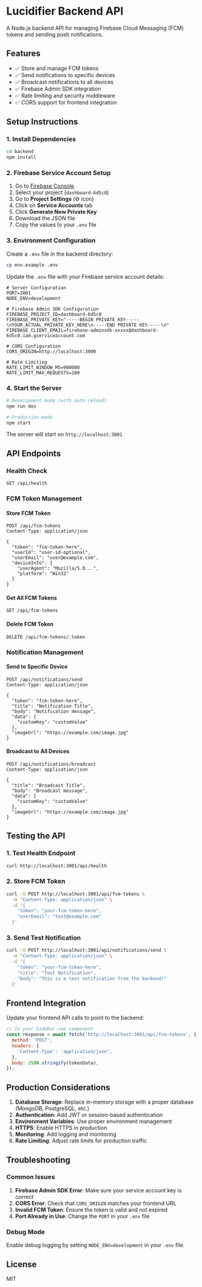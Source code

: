 # Lucidifier Backend API

A Node.js backend API for managing Firebase Cloud Messaging (FCM) tokens and sending push notifications.

## Features

- ✅ Store and manage FCM tokens
- ✅ Send notifications to specific devices
- ✅ Broadcast notifications to all devices
- ✅ Firebase Admin SDK integration
- ✅ Rate limiting and security middleware
- ✅ CORS support for frontend integration

## Setup Instructions

### 1. Install Dependencies

```bash
cd backend
npm install
```

### 2. Firebase Service Account Setup

1. Go to [Firebase Console](https://console.firebase.google.com/)
2. Select your project (`dashboard-6d5c0`)
3. Go to **Project Settings** (⚙️ icon)
4. Click on **Service Accounts** tab
5. Click **Generate New Private Key**
6. Download the JSON file
7. Copy the values to your `.env` file

### 3. Environment Configuration

Create a `.env` file in the backend directory:

```bash
cp env.example .env
```

Update the `.env` file with your Firebase service account details:

```env
# Server Configuration
PORT=3001
NODE_ENV=development

# Firebase Admin SDK Configuration
FIREBASE_PROJECT_ID=dashboard-6d5c0
FIREBASE_PRIVATE_KEY="-----BEGIN PRIVATE KEY-----\nYOUR_ACTUAL_PRIVATE_KEY_HERE\n-----END PRIVATE KEY-----\n"
FIREBASE_CLIENT_EMAIL=firebase-adminsdk-xxxxx@dashboard-6d5c0.iam.gserviceaccount.com

# CORS Configuration
CORS_ORIGIN=http://localhost:3000

# Rate Limiting
RATE_LIMIT_WINDOW_MS=900000
RATE_LIMIT_MAX_REQUESTS=100
```

### 4. Start the Server

```bash
# Development mode (with auto-reload)
npm run dev

# Production mode
npm start
```

The server will start on `http://localhost:3001`

## API Endpoints

### Health Check

```
GET /api/health
```

### FCM Token Management

#### Store FCM Token

```
POST /api/fcm-tokens
Content-Type: application/json

{
  "token": "fcm-token-here",
  "userId": "user-id-optional",
  "userEmail": "user@example.com",
  "deviceInfo": {
    "userAgent": "Mozilla/5.0...",
    "platform": "Win32"
  }
}
```

#### Get All FCM Tokens

```
GET /api/fcm-tokens
```

#### Delete FCM Token

```
DELETE /api/fcm-tokens/:token
```

### Notification Management

#### Send to Specific Device

```
POST /api/notifications/send
Content-Type: application/json

{
  "token": "fcm-token-here",
  "title": "Notification Title",
  "body": "Notification message",
  "data": {
    "customKey": "customValue"
  },
  "imageUrl": "https://example.com/image.jpg"
}
```

#### Broadcast to All Devices

```
POST /api/notifications/broadcast
Content-Type: application/json

{
  "title": "Broadcast Title",
  "body": "Broadcast message",
  "data": {
    "customKey": "customValue"
  },
  "imageUrl": "https://example.com/image.jpg"
}
```

## Testing the API

### 1. Test Health Endpoint

```bash
curl http://localhost:3001/api/health
```

### 2. Store FCM Token

```bash
curl -X POST http://localhost:3001/api/fcm-tokens \
  -H "Content-Type: application/json" \
  -d '{
    "token": "your-fcm-token-here",
    "userEmail": "test@example.com"
  }'
```

### 3. Send Test Notification

```bash
curl -X POST http://localhost:3001/api/notifications/send \
  -H "Content-Type: application/json" \
  -d '{
    "token": "your-fcm-token-here",
    "title": "Test Notification",
    "body": "This is a test notification from the backend!"
  }'
```

## Frontend Integration

Update your frontend API calls to point to the backend:

```javascript
// In your Sidebar.vue component
const response = await fetch('http://localhost:3001/api/fcm-tokens', {
  method: 'POST',
  headers: {
    'Content-Type': 'application/json',
  },
  body: JSON.stringify(tokenData),
});
```

## Production Considerations

1. **Database Storage**: Replace in-memory storage with a proper database (MongoDB, PostgreSQL, etc.)
2. **Authentication**: Add JWT or session-based authentication
3. **Environment Variables**: Use proper environment management
4. **HTTPS**: Enable HTTPS in production
5. **Monitoring**: Add logging and monitoring
6. **Rate Limiting**: Adjust rate limits for production traffic

## Troubleshooting

### Common Issues

1. **Firebase Admin SDK Error**: Make sure your service account key is correct
2. **CORS Error**: Check that `CORS_ORIGIN` matches your frontend URL
3. **Invalid FCM Token**: Ensure the token is valid and not expired
4. **Port Already in Use**: Change the `PORT` in your `.env` file

### Debug Mode

Enable debug logging by setting `NODE_ENV=development` in your `.env` file.

## License

MIT
